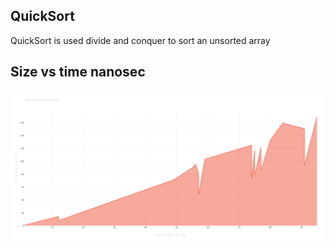 ## QuickSort
QuickSort is used divide and conquer to sort an unsorted array
## Size vs time nanosec
![graph](https://github.com/Aashish1-1-1/COMP-202/blob/main/QuickSort/graph.png)
